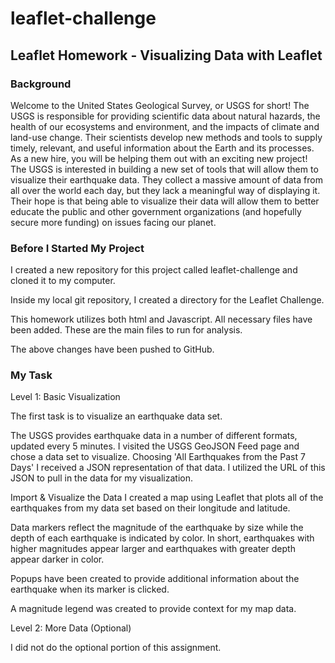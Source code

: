 # leaflet-challenge

## Leaflet Homework - Visualizing Data with Leaflet

### Background

Welcome to the United States Geological Survey, or USGS for short! The USGS is responsible for providing scientific data about natural hazards, the health of our ecosystems and environment, and the impacts of climate and land-use change. Their scientists develop new methods and tools to supply timely, relevant, and useful information about the Earth and its processes. As a new hire, you will be helping them out with an exciting new project!
The USGS is interested in building a new set of tools that will allow them to visualize their earthquake data. They collect a massive amount of data from all over the world each day, but they lack a meaningful way of displaying it. Their hope is that being able to visualize their data will allow them to better educate the public and other government organizations (and hopefully secure more funding) on issues facing our planet.

### Before I Started My Project

I created a new repository for this project called leaflet-challenge and cloned it to my computer.


Inside my local git repository, I created a directory for the Leaflet Challenge. 
 
 
This homework utilizes both html and Javascript. All necessary files have been added. These are the main files to run for analysis.


The above changes have been pushed to GitHub.



### My Task

Level 1: Basic Visualization

The first task is to visualize an earthquake data set.


The USGS provides earthquake data in a number of different formats, updated every 5 minutes. I visited the USGS GeoJSON Feed page and chose a data set to visualize. Choosing 'All Earthquakes from the Past 7 Days' I received a JSON representation of that data. I utilized the URL of this JSON to pull in the data for my visualization.



Import & Visualize the Data
I created a map using Leaflet that plots all of the earthquakes from my data set based on their longitude and latitude.


Data markers reflect the magnitude of the earthquake by size while the depth of each earthquake is indicated by color. In short, earthquakes with higher magnitudes appear larger and earthquakes with greater depth appear darker in color.


Popups have been created to provide additional information about the earthquake when its marker is clicked.


A magnitude legend was created to provide context for my map data.


Level 2: More Data (Optional)

I did not do the optional portion of this assignment.


